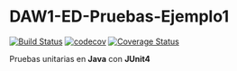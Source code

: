 # DAW1-ED-Pruebas-Ejemplo1

[![Build Status](https://travis-ci.org/jamj2000/DAW1-ED-Pruebas-Ejemplo1.svg?branch=master)](https://travis-ci.org/jamj2000/DAW1-ED-Pruebas-Ejemplo1)
[![codecov](https://codecov.io/gh/jamj2000/DAW1-ED-Pruebas-Ejemplo1/branch/master/graph/badge.svg)](https://codecov.io/gh/jamj2000/DAW1-ED-Pruebas-Ejemplo1)
[![Coverage Status](https://coveralls.io/repos/github/jamj2000/DAW1-ED-Pruebas-Ejemplo1/badge.svg?branch=master)](https://coveralls.io/github/jamj2000/DAW1-ED-Pruebas-Ejemplo1?branch=master)

Pruebas unitarias en **Java** con **JUnit4** 
